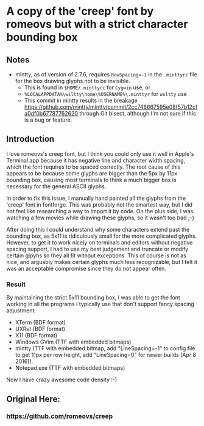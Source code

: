 # A copy of the 'creep' font by romeovs but with a strict character bounding box

## Notes
* mintty, as of version of 2.7.6, requires `RowSpacing=-1` in the `.minttyrc` file for the box drawing glyphs not to be invisible.
  * This is found in `$HOME/.minttyrc` for `Cygwin` use, or
  * `%LOCALAPPDATA%\wsltty\home\%USERNAME%\.minttyr` for `wsltty` use
  * This commit in mintty results in the breakage https://github.com/mintty/mintty/commit/2cc746667595e08f57b12cfa0df0b67787762620 
    through Git bisect, although I'm not sure if this is a bug or feature.

## Introduction
I love romeovs's creep font, but I think you could only use it well in Apple's Terminal.app
because it has negative line and character width spacing, which the font requires to be spaced correctly.
The root cause of this appears to be because some glyphs are bigger than the 5px by 11px bounding box,
causing most terminals to think a much bigger box is necessary for the general ASCII glyphs.

In order to fix this issue, I manually hand painted all the glyphs from the 'creep' font in fontforge.
This was probably not the smartest way, but I did not feel like researching a way to import it by code.
On the plus side, I was watching a few movies while drawing these glyphs, so it wasn't too bad ;-)

After doing this I could understand why some characters extend past the bounding box, as 5x11 is ridiculously small
for the more complicated glyphs. However, to get it to work nicely on terminals and editors without negative spacing support,
I had to use my best judgement and truncate or modify certain glpyhs so they all fit without exceptions. This of course
is not as nice, and arguably makes certain glyphs much less recognizable, but I felt it was an acceptable compromise since
they do not appear often.

### Result

By maintaining the strict 5x11 bounding box, I was able to get the font working in all the programs I typically use that don't support fancy spacing adjustment:
* XTerm (BDF format)
* UXRvt (BDF format)
* X11 (BDF format)
* Windows GVim (TTF with embedded bitmaps)
* mintty (TTF with embedded bitmap, add "LineSpacing=-1" to config file to get 11px per row height, add "LineSpacing=0" for newer builds (Apr 8 2016)).
* Notepad.exe (TTF with embedded bitmaps)

Now I have crazy awesome code density :-)

## Original Here:
### https://github.com/romeovs/creep
